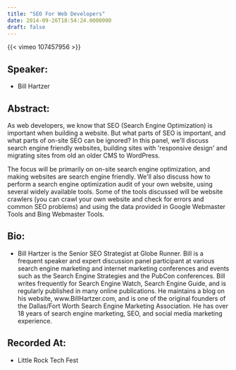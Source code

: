 ```yaml
---
title: "SEO For Web Developers"
date: 2014-09-26T18:54:24.0000000
draft: false
---
```


{{< vimeo 107457956 >}}

## Speaker:

 - Bill Hartzer

## Abstract:

<p>As web developers, we know that SEO (Search Engine Optimization) is important when building a website. But what parts of SEO is important, and what parts of on-site SEO can be ignored? In this panel, we'll discuss search engine friendly websites, building sites with 'responsive design' and migrating sites from old an older CMS to WordPress.</p>
<p>The focus will be primarily on on-site search engine optimization, and making websites are search engine friendly. We'll also discuss how to perform a search engine optimization audit of your own website, using several widely available tools. Some of the tools discussed will be website crawlers (you can crawl your own website and check for errors and common SEO problems) and using the data provided in Google Webmaster Tools and Bing Webmaster Tools.</p>

## Bio:

 - <p>Bill Hartzer is the Senior SEO Strategist at Globe Runner. Bill is a frequent speaker and expert discussion panel participant at various search engine marketing and internet marketing conferences and events such as the Search Engine Strategies and the PubCon conferences. Bill writes frequently for Search Engine Watch, Search Engine Guide, and is regularly published in many online publications. He maintains a blog on his website, www.BillHartzer.com, and is one of the original founders of the Dallas/Fort Worth Search Engine Marketing Association. He has over 18 years of search engine marketing, SEO, and social media marketing experience.</p>

## Recorded At:

 - Little Rock Tech Fest

